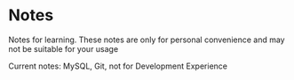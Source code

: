 # Notes
Notes for learning. These notes are only for personal convenience and may not be suitable for your usage 

Current notes: MySQL, Git, not for Development Experience
